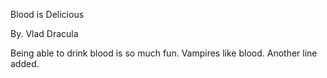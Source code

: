 Blood is Delicious

By. Vlad Dracula

Being able to drink blood is so much fun.
Vampires like blood.
Another line added.
